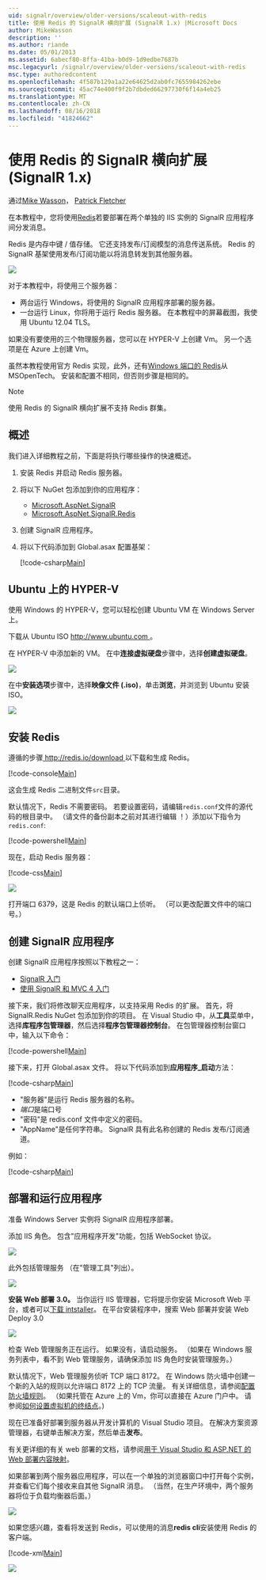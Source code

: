 ```yaml
---
uid: signalr/overview/older-versions/scaleout-with-redis
title: 使用 Redis 的 SignalR 横向扩展 (SignalR 1.x) |Microsoft Docs
author: MikeWasson
description: ''
ms.author: riande
ms.date: 05/01/2013
ms.assetid: 6abecf80-8ffa-41ba-b0d9-1d9edbe7687b
msc.legacyurl: /signalr/overview/older-versions/scaleout-with-redis
msc.type: authoredcontent
ms.openlocfilehash: 4f587b129a1a22e64625d2ab0fc7655984262ebe
ms.sourcegitcommit: 45ac74e400f9f2b7dbded66297730f6f14a4eb25
ms.translationtype: MT
ms.contentlocale: zh-CN
ms.lasthandoff: 08/16/2018
ms.locfileid: "41824662"
---
```

<a name="signalr-scaleout-with-redis-signalr-1x"></a>使用 Redis 的 SignalR 横向扩展 (SignalR 1.x)
====================
通过[Mike Wasson](https://github.com/MikeWasson)， [Patrick Fletcher](https://github.com/pfletcher)

在本教程中，您将使用[Redis](http://redis.io/)若要部署在两个单独的 IIS 实例的 SignalR 应用程序间分发消息。

Redis 是内存中键 / 值存储。 它还支持发布/订阅模型的消息传送系统。 Redis 的 SignalR 基架使用发布/订阅功能以将消息转发到其他服务器。

![](scaleout-with-redis/_static/image1.png)

对于本教程中，将使用三个服务器：

- 两台运行 Windows，将使用的 SignalR 应用程序部署的服务器。
- 一台运行 Linux，你将用于运行 Redis 服务器。 在本教程中的屏幕截图，我使用 Ubuntu 12.04 TLS。

如果没有要使用的三个物理服务器，您可以在 HYPER-V 上创建 Vm。 另一个选项是在 Azure 上创建 Vm。

虽然本教程使用官方 Redis 实现，此外，还有[Windows 端口的 Redis](https://github.com/MSOpenTech/redis)从 MSOpenTech。 安装和配置不相同，但否则步骤是相同的。

> [!NOTE] 
> 
> 使用 Redis 的 SignalR 横向扩展不支持 Redis 群集。


## <a name="overview"></a>概述

我们进入详细教程之前，下面是将执行哪些操作的快速概述。

1. 安装 Redis 并启动 Redis 服务器。
2. 将以下 NuGet 包添加到你的应用程序： 

    - [Microsoft.AspNet.SignalR](http://nuget.org/packages/Microsoft.AspNet.SignalR)
    - [Microsoft.AspNet.SignalR.Redis](http://nuget.org/packages/Microsoft.AspNet.SignalR.Redis)
3. 创建 SignalR 应用程序。
4. 将以下代码添加到 Global.asax 配置基架： 

    [!code-csharp[Main](scaleout-with-redis/samples/sample1.cs)]

## <a name="ubuntu-on-hyper-v"></a>Ubuntu 上的 HYPER-V

使用 Windows 的 HYPER-V，您可以轻松创建 Ubuntu VM 在 Windows Server 上。

下载从 Ubuntu ISO [ http://www.ubuntu.com ](http://www.ubuntu.com/)。

在 HYPER-V 中添加新的 VM。 在中**连接虚拟硬盘**步骤中，选择**创建虚拟硬盘**。

![](scaleout-with-redis/_static/image2.png)

在中**安装选项**步骤中，选择**映像文件 (.iso)**，单击**浏览**，并浏览到 Ubuntu 安装 ISO。

![](scaleout-with-redis/_static/image3.png)

## <a name="install-redis"></a>安装 Redis

遵循的步骤[ http://redis.io/download ](http://redis.io/download)以下载和生成 Redis。

[!code-console[Main](scaleout-with-redis/samples/sample2.cmd)]

这会生成 Redis 二进制文件`src`目录。

默认情况下，Redis 不需要密码。 若要设置密码，请编辑`redis.conf`文件的源代码的根目录中。 （请文件的备份副本之前对其进行编辑 ！）添加以下指令为`redis.conf`:

[!code-powershell[Main](scaleout-with-redis/samples/sample3.ps1)]

现在，启动 Redis 服务器：

[!code-css[Main](scaleout-with-redis/samples/sample4.css)]

![](scaleout-with-redis/_static/image4.png)

打开端口 6379，这是 Redis 的默认端口上侦听。 （可以更改配置文件中的端口号。）

## <a name="create-the-signalr-application"></a>创建 SignalR 应用程序

创建 SignalR 应用程序按照以下教程之一：

- [SignalR 入门](../getting-started/tutorial-getting-started-with-signalr.md)
- [使用 SignalR 和 MVC 4 入门](tutorial-getting-started-with-signalr-and-mvc-4.md)

接下来，我们将修改聊天应用程序，以支持采用 Redis 的扩展。 首先，将 SignalR.Redis NuGet 包添加到你的项目。 在 Visual Studio 中，从**工具**菜单中，选择**库程序包管理器**，然后选择**程序包管理器控制台**。 在包管理器控制台窗口中，输入以下命令：

[!code-powershell[Main](scaleout-with-redis/samples/sample5.ps1)]

接下来，打开 Global.asax 文件。 将以下代码添加到**应用程序\_启动**方法：

[!code-csharp[Main](scaleout-with-redis/samples/sample6.cs)]

- "服务器"是运行 Redis 服务器的名称。
- *端口*是端口号
- "密码"是 redis.conf 文件中定义的密码。
- "AppName"是任何字符串。 SignalR 具有此名称创建的 Redis 发布/订阅通道。

例如：

[!code-csharp[Main](scaleout-with-redis/samples/sample7.cs)]

## <a name="deploy-and-run-the-application"></a>部署和运行应用程序

准备 Windows Server 实例将 SignalR 应用程序部署。

添加 IIS 角色。 包含"应用程序开发"功能，包括 WebSocket 协议。

![](scaleout-with-redis/_static/image5.png)

此外包括管理服务 （在"管理工具"列出）。

![](scaleout-with-redis/_static/image6.png)

**安装 Web 部署 3.0。** 当你运行 IIS 管理器，它将提示你安装 Microsoft Web 平台，或者可以[下载 intstaller](https://go.microsoft.com/fwlink/?LinkId=255386)。 在平台安装程序中，搜索 Web 部署并安装 Web Deploy 3.0

![](scaleout-with-redis/_static/image7.png)

检查 Web 管理服务正在运行。 如果没有，请启动服务。 （如果在 Windows 服务列表中，看不到 Web 管理服务，请确保添加 IIS 角色时安装管理服务。）

默认情况下，Web 管理服务侦听 TCP 端口 8172。 在 Windows 防火墙中创建一个新的入站的规则以允许端口 8172 上的 TCP 流量。 有关详细信息，请参阅[配置防火墙规则](https://technet.microsoft.com/library/dd448559(WS.10).aspx)。 （如果托管在 Azure 上的 Vm，你可以直接在 Azure 门户中。 请参阅[如何设置虚拟机的终结点](https://azure.microsoft.com/documentation/articles/virtual-machines-set-up-endpoints/)。)

现在已准备好部署到服务器从开发计算机的 Visual Studio 项目。 在解决方案资源管理器，右键单击解决方案，然后单击**发布**。

有关更详细的有关 web 部署的文档，请参阅[用于 Visual Studio 和 ASP.NET 的 Web 部署内容映射](../../../whitepapers/aspnet-web-deployment-content-map.md)。

如果部署到两个服务器应用程序，可以在一个单独的浏览器窗口中打开每个实例，并查看它们每个接收来自其他 SignalR 消息。 （当然，在生产环境中，两个服务器将位于负载均衡器后面。）

![](scaleout-with-redis/_static/image8.png)

如果您感兴趣，查看将发送到 Redis，可以使用的消息**redis cli**安装使用 Redis 的客户端。

[!code-xml[Main](scaleout-with-redis/samples/sample8.xml)]

![](scaleout-with-redis/_static/image9.png)
